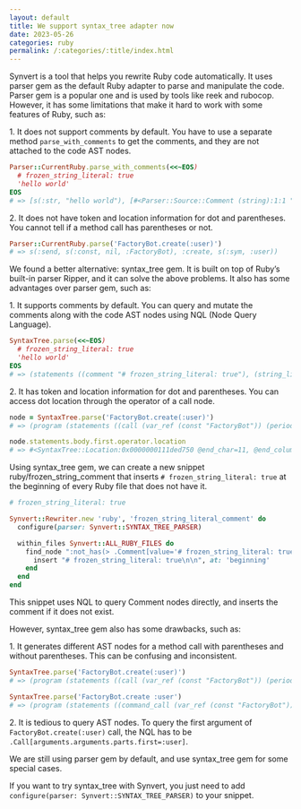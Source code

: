 ```yaml
---
layout: default
title: We support syntax_tree adapter now
date: 2023-05-26
categories: ruby
permalink: /:categories/:title/index.html
---
```


Synvert is a tool that helps you rewrite Ruby code automatically. It uses parser gem as the default Ruby adapter to parse and manipulate the code. Parser gem is a popular one and is used by tools like reek and rubocop. However, it has some limitations that make it hard to work with some features of Ruby, such as:

1\. It does not support comments by default. You have to use a separate method `parse_with_comments` to get the comments, and they are not attached to the code AST nodes.

```ruby
Parser::CurrentRuby.parse_with_comments(<<~EOS)
  # frozen_string_literal: true
  'hello world'
EOS
# => [s(:str, "hello world"), [#<Parser::Source::Comment (string):1:1 "# frozen_string_literal: true">]]
```

2\. It does not have token and location information for dot and parentheses. You cannot tell if a method call has parentheses or not.

```ruby
Parser::CurrentRuby.parse('FactoryBot.create(:user)')
# => s(:send, s(:const, nil, :FactoryBot), :create, s(:sym, :user))
```

We found a better alternative: syntax_tree gem. It is built on top of Ruby’s built-in parser Ripper, and it can solve the above problems. It also has some advantages over parser gem, such as:

1\. It supports comments by default. You can query and mutate the comments along with the code AST nodes using NQL (Node Query Language).

```ruby
SyntaxTree.parse(<<~EOS)
  # frozen_string_literal: true
  'hello world'
EOS
# => (statements ((comment "# frozen_string_literal: true"), (string_literal ((tstring_content "hello world")))))
```

2\. It has token and location information for dot and parentheses. You can access dot location through the operator of a call node.

```ruby
node = SyntaxTree.parse('FactoryBot.create(:user)')
# => (program (statements ((call (var_ref (const "FactoryBot")) (period ".") (ident "create") (arg_paren (args ((symbol_literal (ident "user")))))))))

node.statements.body.first.operator.location
# => #<SyntaxTree::Location:0x0000000111ded750 @end_char=11, @end_column=11, @end_line=1, @start_char=10, @start_column=10, @start_line=1>
```

Using syntax_tree gem, we can create a new snippet ruby/frozen_string_comment that inserts `# frozen_string_literal: true` at the beginning of every Ruby file that does not have it.

```ruby
# frozen_string_literal: true

Synvert::Rewriter.new 'ruby', 'frozen_string_literal_comment' do
  configure(parser: Synvert::SYNTAX_TREE_PARSER)

  within_files Synvert::ALL_RUBY_FILES do
    find_node ":not_has(> .Comment[value='# frozen_string_literal: true'])" do
      insert "# frozen_string_literal: true\n\n", at: 'beginning'
    end
  end
end
```

This snippet uses NQL to query Comment nodes directly, and inserts the comment if it does not exist.

However, syntax_tree gem also has some drawbacks, such as:

1\. It generates different AST nodes for a method call with parentheses and without parentheses. This can be confusing and inconsistent.

```ruby
SyntaxTree.parse('FactoryBot.create(:user)')
# => (program (statements ((call (var_ref (const "FactoryBot")) (period ".") (ident "create") (arg_paren (args ((symbol_literal (ident "user")))))))))

SyntaxTree.parse('FactoryBot.create :user')
# => (program (statements ((command_call (var_ref (const "FactoryBot")) (period ".") (ident "create") (args ((symbol_literal (ident "user"))))))))
```

2\. It is tedious to query AST nodes. To query the first argument of `FactoryBot.create(:user)` call, the NQL has to be `.Call[arguments.arguments.parts.first=:user]`.

We are still using parser gem by default, and use syntax_tree gem for some special cases.

If you want to try syntax_tree with Synvert, you just need to add `configure(parser: Synvert::SYNTAX_TREE_PARSER)` to your snippet.
